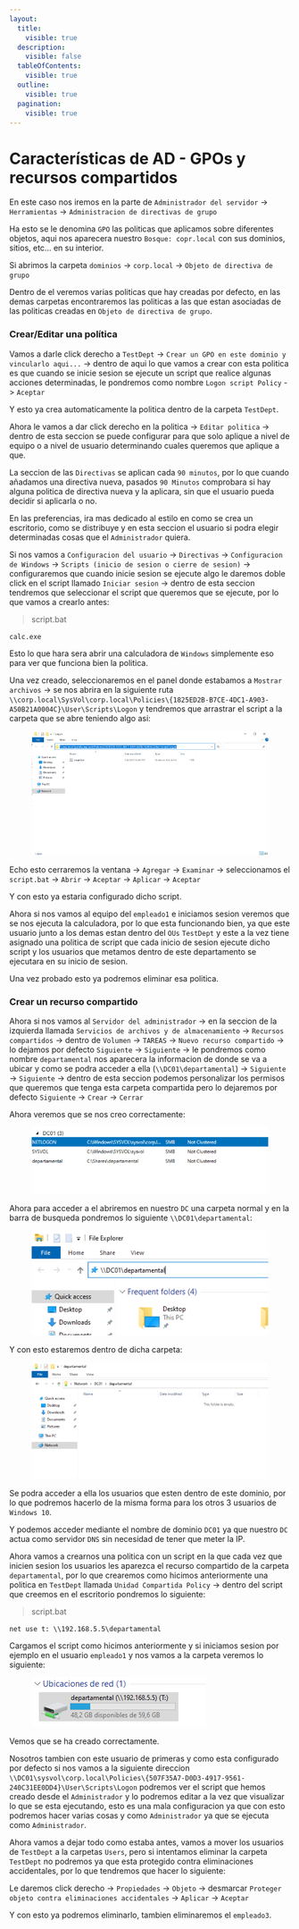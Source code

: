 ```yaml
---
layout:
  title:
    visible: true
  description:
    visible: false
  tableOfContents:
    visible: true
  outline:
    visible: true
  pagination:
    visible: true
---
```


# Características de AD - GPOs y recursos compartidos

En este caso nos iremos en la parte de `Administrador del servidor` -> `Herramientas` -> `Administracion de directivas de grupo`

Ha esto se le denomina `GPO` las politicas que aplicamos sobre diferentes objetos, aqui nos aparecera nuestro `Bosque: copr.local` con sus dominios, sitios, etc... en su interior.

Si abrimos la carpeta `dominios` -> `corp.local` -> `Objeto de directiva de grupo`

Dentro de el veremos varias politicas que hay creadas por defecto, en las demas carpetas encontraremos las politicas a las que estan asociadas de las politicas creadas en `Objeto de directiva de grupo`.

### Crear/Editar una política

Vamos a darle click derecho a `TestDept` -> `Crear un GPO en este dominio y vincularlo aqui...` -> dentro de aqui lo que vamos a crear con esta politica es que cuando se inicie sesion se ejecute un script que realice algunas acciones determinadas, le pondremos como nombre `Logon script Policy` -> `Aceptar`

Y esto ya crea automaticamente la politica dentro de la carpeta `TestDept`.

Ahora le vamos a dar click derecho en la politica -> `Editar politica` -> dentro de esta seccion se puede configurar para que solo aplique a nivel de equipo o a nivel de usuario determinando cuales queremos que aplique a que.

La seccion de las `Directivas` se aplican cada `90 minutos`, por lo que cuando añadamos una directiva nueva, pasados `90 Minutos` comprobara si hay alguna politica de directiva nueva y la aplicara, sin que el usuario pueda decidir si aplicarla o no.

En las preferencias, ira mas dedicado al estilo en como se crea un escritorio, como se distribuye y en esta seccion el usuario si podra elegir determinadas cosas que el `Administrador` quiera.

Si nos vamos a `Configuracion del usuario` -> `Directivas` -> `Configuracion de Windows` -> `Scripts (inicio de sesion o cierre de sesion)` -> configuraremos que cuando inicie sesion se ejecute algo le daremos doble click en el script llamado `Iniciar sesion` -> dentro de esta seccion tendremos que seleccionar el script que queremos que se ejecute, por lo que vamos a crearlo antes:

> script.bat

```bat
calc.exe
```

Esto lo que hara sera abrir una calculadora de `Windows` simplemente eso para ver que funciona bien la politica.

Una vez creado, seleccionaremos en el panel donde estabamos a `Mostrar archivos` -> se nos abrira en la siguiente ruta `\\corp.local\SysVol\corp.local\Policies\{1825ED2B-B7CE-4DC1-A903-A50B21A0004C}\User\Scripts\Logon` y tendremos que arrastrar el script a la carpeta que se abre teniendo algo asi:

<figure><img src="../../.gitbook/assets/image (220).png" alt=""><figcaption></figcaption></figure>

Echo esto cerraremos la ventana -> `Agregar` -> `Examinar` -> seleccionamos el `script.bat` -> `Abrir` -> `Aceptar` -> `Aplicar` -> `Aceptar`

Y con esto ya estaria configurado dicho script.

Ahora si nos vamos al equipo del `empleado1` e iniciamos sesion veremos que se nos ejecuta la calculadora, por lo que esta funcionando bien, ya que este usuario junto a los demas estan dentro del `OUs` `TestDept` y este a la vez tiene asignado una politica de script que cada inicio de sesion ejecute dicho script y los usuarios que metamos dentro de este departamento se ejecutara en su inicio de sesion.

Una vez probado esto ya podremos eliminar esa politica.

### Crear un recurso compartido

Ahora si nos vamos al `Servidor del administrador` -> en la seccion de la izquierda llamada `Servicios de archivos y de almacenamiento` -> `Recursos compartidos` -> dentro de `Volumen` -> `TAREAS` -> `Nuevo recurso compartido` -> lo dejamos por defecto `Siguiente` -> `Siguiente` -> le pondremos como nombre `departamental` nos aparecera la informacion de donde se va a ubicar y como se podra acceder a ella (`\\DC01\departamental`) -> `Siguiente` -> `Siguiente` -> dentro de esta seccion podemos personalizar los permisos que queremos que tenga esta carpeta compartida pero lo dejaremos por defecto `Siguiente` -> `Crear` -> `Cerrar`

Ahora veremos que se nos creo correctamente:

<figure><img src="../../.gitbook/assets/image (221).png" alt=""><figcaption></figcaption></figure>

Ahora para acceder a el abriremos en nuestro `DC` una carpeta normal y en la barra de busqueda pondremos lo siguiente `\\DC01\departamental`:

<figure><img src="../../.gitbook/assets/image (222).png" alt=""><figcaption></figcaption></figure>

Y con esto estaremos dentro de dicha carpeta:

<figure><img src="../../.gitbook/assets/image (223).png" alt=""><figcaption></figcaption></figure>

Se podra acceder a ella los usuarios que esten dentro de este dominio, por lo que podremos hacerlo de la misma forma para los otros 3 usuarios de `Windows 10`.

Y podemos acceder mediante el nombre de dominio `DC01` ya que nuestro `DC` actua como servidor `DNS` sin necesidad de tener que meter la IP.

Ahora vamos a crearnos una politica con un script en la que cada vez que inicien sesion los usuarios les aparezca el recurso compartido de la carpeta `departamental`, por lo que crearemos como hicimos anteriormente una politica en `TestDept` llamada `Unidad Compartida Policy` -> dentro del script que creemos en el escritorio pondremos lo siguiente:

> script.bat

```bat
net use t: \\192.168.5.5\departamental
```

Cargamos el script como hicimos anteriormente y si iniciamos sesion por ejemplo en el usuario `empleado1` y nos vamos a la carpeta veremos lo siguiente:

<figure><img src="../../.gitbook/assets/image (224).png" alt=""><figcaption></figcaption></figure>

Vemos que se ha creado correctamente.

Nosotros tambien con este usuario de primeras y como esta configurado por defecto si nos vamos a la siguiente direccion `\\DC01\sysvol\corp.local\Policies\{507F35A7-D0D3-4917-9561-240C31EE0DD4}\User\Scripts\Logon` podremos ver el script que hemos creado desde el `Administrador` y lo podremos editar a la vez que visualizar lo que se esta ejecutando, esto es una mala configuracion ya que con esto podremos hacer varias cosas y como `Administrador` ya que se ejecuta como `Administrador`.

Ahora vamos a dejar todo como estaba antes, vamos a mover los usuarios de `TestDept` a la carpetas `Users`, pero si intentamos eliminar la carpeta `TestDept` no podremos ya que esta protegido contra eliminaciones accidentales, por lo que tendremos que hacer lo siguiente:

Le daremos click derecho -> `Propiedades` -> `Objeto` -> desmarcar `Proteger objeto contra eliminaciones accidentales` -> `Aplicar` -> `Aceptar`

Y con esto ya podremos eliminarlo, tambien eliminaremos el `empleado3`.
